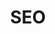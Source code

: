 ---
title: SEO
crosslinks:
- Entrepreneur
- retardedseo
- autotldr
- hireforseo
- programming
- '2013'
- JaaxyKeywordTool
- appstoreoptimizations
- assholedesign
- BloggersHelp
- trolling
- Wordpress
- SEO_Methods
- InternetMarketing
---